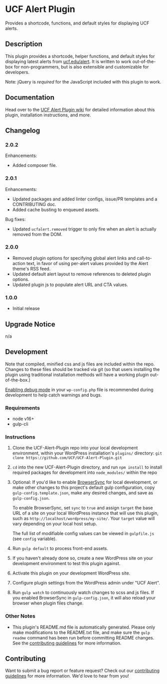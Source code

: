 # UCF Alert Plugin #

Provides a shortcode, functions, and default styles for displaying UCF alerts.


## Description ##

This plugin provides a shortcode, helper functions, and default styles for displaying latest alerts from [ucf.edu/alert](https://ucf.edu/alert).  It is written to work out-of-the-box for non-programmers, but is also extensible and customizable for developers.

Note: jQuery is *required* for the JavaScript included with this plugin to work.


## Documentation ##

Head over to the [UCF Alert Plugin wiki](https://github.com/UCF/UCF-Alert-Plugin/wiki) for detailed information about this plugin, installation instructions, and more.


## Changelog ##

### 2.0.2 ###
Enhancements:
* Added composer file.

### 2.0.1 ###
Enhancements:
* Updated packages and added linter configs, issue/PR templates and a CONTRIBUTING doc.
* Added cache busting to enqueued assets.

Bug fixes:
* Updated `ucfalert.removed` trigger to only fire when an alert is actually removed from the DOM.

### 2.0.0 ###
* Removed plugin options for specifying global alert links and call-to-action text, in favor of using per-alert values provided by the Alert theme's RSS feed.
* Updated default alert layout to remove references to deleted plugin options.
* Updated plugin js to populate alert URL and CTA values.

### 1.0.0 ###
* Initial release


## Upgrade Notice ##

n/a


## Development ##

Note that compiled, minified css and js files are included within the repo.  Changes to these files should be tracked via git (so that users installing the plugin using traditional installation methods will have a working plugin out-of-the-box.)

[Enabling debug mode](https://codex.wordpress.org/Debugging_in_WordPress) in your `wp-config.php` file is recommended during development to help catch warnings and bugs.

### Requirements ###
* node v16+
* gulp-cli

### Instructions ###
1. Clone the UCF-Alert-Plugin repo into your local development environment, within your WordPress installation's `plugins/` directory: `git clone https://github.com/UCF/UCF-Alert-Plugin.git`
2. `cd` into the new UCF-Alert-Plugin directory, and run `npm install` to install required packages for development into `node_modules/` within the repo
3. Optional: If you'd like to enable [BrowserSync](https://browsersync.io) for local development, or make other changes to this project's default gulp configuration, copy `gulp-config.template.json`, make any desired changes, and save as `gulp-config.json`.

    To enable BrowserSync, set `sync` to `true` and assign `target` the base URL of a site on your local WordPress instance that will use this plugin, such as `http://localhost/wordpress/my-site/`.  Your `target` value will vary depending on your local host setup.

    The full list of modifiable config values can be viewed in `gulpfile.js` (see `config` variable).
3. Run `gulp default` to process front-end assets.
4. If you haven't already done so, create a new WordPress site on your development environment to test this plugin against.
5. Activate this plugin on your development WordPress site.
6. Configure plugin settings from the WordPress admin under "UCF Alert".
7. Run `gulp watch` to continuously watch changes to scss and js files.  If you enabled BrowserSync in `gulp-config.json`, it will also reload your browser when plugin files change.

### Other Notes ###
* This plugin's README.md file is automatically generated. Please only make modifications to the README.txt file, and make sure the `gulp readme` command has been run before committing README changes.  See the [contributing guidelines](https://github.com/UCF/UCF-Alert-Plugin/blob/master/CONTRIBUTING.md) for more information.


## Contributing ##

Want to submit a bug report or feature request?  Check out our [contributing guidelines](https://github.com/UCF/UCF-Alert-Plugin/blob/master/CONTRIBUTING.md) for more information.  We'd love to hear from you!
